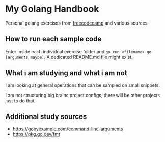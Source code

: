 # My Golang Handbook

Personal golang exercises from [freecodecamp](https://www.freecodecamp.org/news/go-beginners-handbook/)
and various sources

## How to run each sample code

Enter inside each individual exercise folder and `go run <filename>.go [arguments maybe]`.
A dedicated README.md file might exist.

## What i am studying and what i am not

I am looking at general operations that can be sampled on small snippets.

I am not structuring big brains project configs, there will be other projects
just to do that.

## Additional study sources

- <https://gobyexample.com/command-line-arguments>
- <https://pkg.go.dev/fmt>
